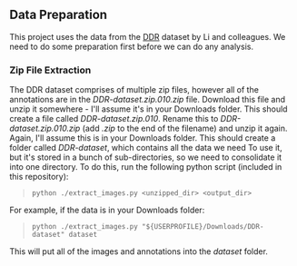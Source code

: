## Data Preparation

This project uses the data from the [DDR](https://github.com/nkicsl/DDR-dataset)
dataset by Li and colleagues. We need to do some preparation first before we can
do any analysis.

### Zip File Extraction

The DDR dataset comprises of multiple zip files, however all of the annotations
are in the *DDR-dataset.zip.010.zip* file. Download this file and unzip it
somewhere - I'll assume it's in your Downloads folder. This should create a
file called *DDR-dataset.zip.010*. Rename this to *DDR-dataset.zip.010.zip* (add
*.zip* to the end of the filename) and unzip it again. Again, I'll assume this
is in your Downloads folder. This should create a folder called *DDR-dataset*,
which contains all the data we need To use it, but it's stored in a bunch of
sub-directories, so we need to consolidate it into one directory. To do this,
run the following python script (included in this repository):

> `python ./extract_images.py <unzipped_dir> <output_dir>`

For example, if the data is in your Downloads folder:

> `python ./extract_images.py "${USERPROFILE}/Downloads/DDR-dataset" dataset`

This will put all of the images and annotations into the *dataset* folder.

